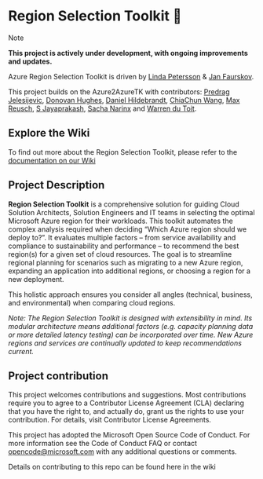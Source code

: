 # Region Selection Toolkit :wave:

>[!NOTE]
>**This project is actively under development, with ongoing improvements and updates.**

Azure Region Selection Toolkit is driven by [Linda Petersson](https://github.com/lvlindv) & [Jan Faurskov](https://github.com/jfaurskov).

This project builds on the Azure2AzureTK with contributors: [Predrag Jelesijevic](https://github.com/prjelesi), [Donovan Hughes](https://github.com/dohughes-msft), [Daniel Hildebrandt](https://github.com/Pla5ma), [ChiaChun Wang](https://github.com/ChiaChun0), [Max Reusch](https://github.com/imnotfromhere), [S Jayaprakash](https://github.com/SJAYAP), [Sacha Narinx](https://github.com/Springstone) and [Warren du Toit](https://github.com/warrendt).

## Explore the Wiki

To find out more about the Region Selection Toolkit, please refer to the [documentation on our Wiki](https://github.com/Azure/AzRegionSelection/wiki)

## Project Description

**Region Selection Toolkit** is a comprehensive solution for guiding Cloud Solution Architects, Solution Engineers and IT teams in selecting the optimal Microsoft Azure region for their workloads. This toolkit automates the complex analysis required when deciding “Which Azure region should we deploy to?”. It evaluates multiple factors – from service availability and compliance to sustainability and performance – to recommend the best region(s) for a given set of cloud resources. The goal is to streamline regional planning for scenarios such as migrating to a new Azure region, expanding an application into additional regions, or choosing a region for a new deployment.

This holistic approach ensures you consider all angles (technical, business, and environmental) when comparing cloud regions.

*Note: The Region Selection Toolkit is designed with extensibility in mind. Its modular architecture means additional factors (e.g. capacity planning data or more detailed latency testing) can be incorporated over time. New Azure regions and services are continually updated to keep recommendations current.*

## Project contribution

This project welcomes contributions and suggestions. Most contributions require you to agree to a Contributor License Agreement (CLA) declaring that you have the right to, and actually do, grant us the rights to use your contribution. For details, visit Contributor License Agreements.

This project has adopted the Microsoft Open Source Code of Conduct. For more information see the Code of Conduct FAQ or contact opencode@microsoft.com with any additional questions or comments.

Details on contributing to this repo can be found here in the wiki

